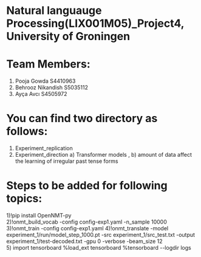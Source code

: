 # Natural languauge Processing(LIX001M05)_Project4, University of Groningen

# Team Members:
 1) Pooja Gowda S4410963
 2) Behrooz Nikandish S5035112
 3) Ayça Avcı S4505972


# You can find two directory as follows:
1) Experiment_replication
2) Experiment_direction
    a) Transformer models , 
    b) amount of data affect the learning of irregular past tense forms
    
       

# Steps to be added for following topics: 
1)!pip install OpenNMT-py          
2)!onmt_build_vocab -config config-exp1.yaml -n_sample 10000 
3)!onmt_train -config config-exp1.yaml
4)!onmt_translate -model experiment_1/run/model_step_1000.pt -src experiment_1/src_test.txt -output experiment_1/test-decoded.txt -gpu 0 -verbose -beam_size 12       
5)  import tensorboard
    %load_ext tensorboard
    %tensorboard --logdir logs
        




